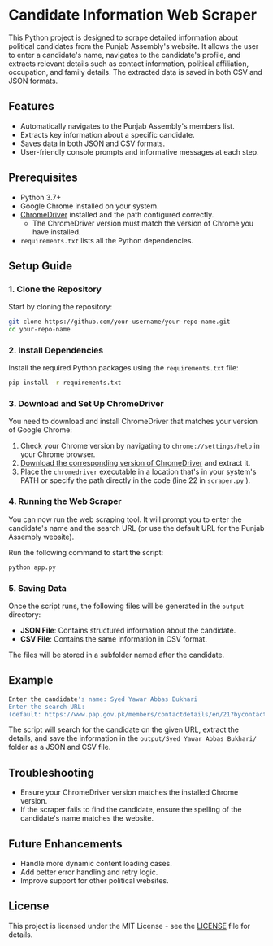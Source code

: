 
# Candidate Information Web Scraper

This Python project is designed to scrape detailed information about political candidates from the Punjab Assembly's website. It allows the user to enter a candidate's name, navigates to the candidate's profile, and extracts relevant details such as contact information, political affiliation, occupation, and family details. The extracted data is saved in both CSV and JSON formats.

## Features

- Automatically navigates to the Punjab Assembly's members list.
- Extracts key information about a specific candidate.
- Saves data in both JSON and CSV formats.
- User-friendly console prompts and informative messages at each step.

## Prerequisites

- Python 3.7+
- Google Chrome installed on your system.
- [ChromeDriver](https://chromedriver.chromium.org/downloads) installed and the path configured correctly.
  - The ChromeDriver version must match the version of Chrome you have installed.
- `requirements.txt` lists all the Python dependencies.

## Setup Guide

### 1. Clone the Repository

Start by cloning the repository:

```bash
git clone https://github.com/your-username/your-repo-name.git
cd your-repo-name
```

### 2. Install Dependencies

Install the required Python packages using the `requirements.txt` file:

```bash
pip install -r requirements.txt
```

### 3. Download and Set Up ChromeDriver

You need to download and install ChromeDriver that matches your version of Google Chrome:

1. Check your Chrome version by navigating to `chrome://settings/help` in your Chrome browser.
2. [Download the corresponding version of ChromeDriver](https://www.chromedriverdownload.com/en/download/) and extract it.
3. Place the `chromedriver` executable in a location that's in your system's PATH or specify the path directly in the code (line 22 in `scraper.py` ).

### 4. Running the Web Scraper

You can now run the web scraping tool. It will prompt you to enter the candidate's name and the search URL (or use the default URL for the Punjab Assembly website).

Run the following command to start the script:

```bash
python app.py
```

### 5. Saving Data

Once the script runs, the following files will be generated in the `output` directory:

- **JSON File**: Contains structured information about the candidate.
- **CSV File**: Contains the same information in CSV format.

The files will be stored in a subfolder named after the candidate.

## Example

```bash
Enter the candidate's name: Syed Yawar Abbas Bukhari
Enter the search URL:
(default: https://www.pap.gov.pk/members/contactdetails/en/21?bycontact=true) 
```

The script will search for the candidate on the given URL, extract the details, and save the information in the `output/Syed Yawar Abbas Bukhari/` folder as a JSON and CSV file.

## Troubleshooting

- Ensure your ChromeDriver version matches the installed Chrome version.
- If the scraper fails to find the candidate, ensure the spelling of the candidate's name matches the website.

## Future Enhancements

- Handle more dynamic content loading cases.
- Add better error handling and retry logic.
- Improve support for other political websites.

## License

This project is licensed under the MIT License - see the [LICENSE](LICENSE) file for details.
